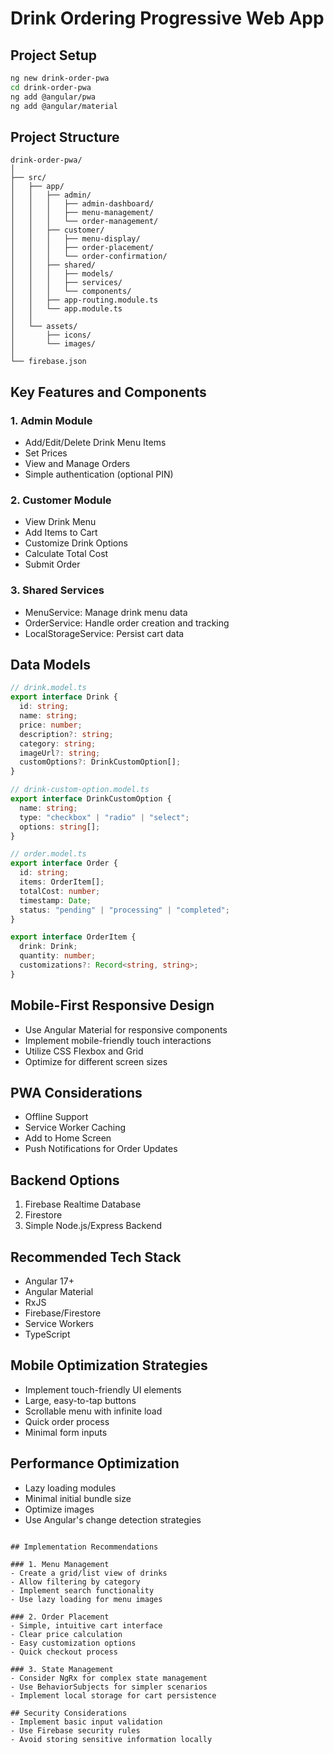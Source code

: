 # Drink Ordering Progressive Web App

## Project Setup

```bash
ng new drink-order-pwa
cd drink-order-pwa
ng add @angular/pwa
ng add @angular/material
```

## Project Structure

```
drink-order-pwa/
│
├── src/
│   ├── app/
│   │   ├── admin/
│   │   │   ├── admin-dashboard/
│   │   │   ├── menu-management/
│   │   │   └── order-management/
│   │   ├── customer/
│   │   │   ├── menu-display/
│   │   │   ├── order-placement/
│   │   │   └── order-confirmation/
│   │   ├── shared/
│   │   │   ├── models/
│   │   │   ├── services/
│   │   │   └── components/
│   │   ├── app-routing.module.ts
│   │   └── app.module.ts
│   │
│   └── assets/
│       ├── icons/
│       └── images/
│
└── firebase.json
```

## Key Features and Components

### 1. Admin Module

- Add/Edit/Delete Drink Menu Items
- Set Prices
- View and Manage Orders
- Simple authentication (optional PIN)

### 2. Customer Module

- View Drink Menu
- Add Items to Cart
- Customize Drink Options
- Calculate Total Cost
- Submit Order

### 3. Shared Services

- MenuService: Manage drink menu data
- OrderService: Handle order creation and tracking
- LocalStorageService: Persist cart data

## Data Models

```typescript
// drink.model.ts
export interface Drink {
  id: string;
  name: string;
  price: number;
  description?: string;
  category: string;
  imageUrl?: string;
  customOptions?: DrinkCustomOption[];
}

// drink-custom-option.model.ts
export interface DrinkCustomOption {
  name: string;
  type: "checkbox" | "radio" | "select";
  options: string[];
}

// order.model.ts
export interface Order {
  id: string;
  items: OrderItem[];
  totalCost: number;
  timestamp: Date;
  status: "pending" | "processing" | "completed";
}

export interface OrderItem {
  drink: Drink;
  quantity: number;
  customizations?: Record<string, string>;
}
```

## Mobile-First Responsive Design

- Use Angular Material for responsive components
- Implement mobile-friendly touch interactions
- Utilize CSS Flexbox and Grid
- Optimize for different screen sizes

## PWA Considerations

- Offline Support
- Service Worker Caching
- Add to Home Screen
- Push Notifications for Order Updates

## Backend Options

1. Firebase Realtime Database
2. Firestore
3. Simple Node.js/Express Backend

## Recommended Tech Stack

- Angular 17+
- Angular Material
- RxJS
- Firebase/Firestore
- Service Workers
- TypeScript

## Mobile Optimization Strategies

- Implement touch-friendly UI elements
- Large, easy-to-tap buttons
- Scrollable menu with infinite load
- Quick order process
- Minimal form inputs

## Performance Optimization

- Lazy loading modules
- Minimal initial bundle size
- Optimize images
- Use Angular's change detection strategies

```

## Implementation Recommendations

### 1. Menu Management
- Create a grid/list view of drinks
- Allow filtering by category
- Implement search functionality
- Use lazy loading for menu images

### 2. Order Placement
- Simple, intuitive cart interface
- Clear price calculation
- Easy customization options
- Quick checkout process

### 3. State Management
- Consider NgRx for complex state management
- Use BehaviorSubjects for simpler scenarios
- Implement local storage for cart persistence

## Security Considerations
- Implement basic input validation
- Use Firebase security rules
- Avoid storing sensitive information locally
```
